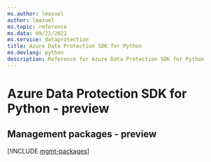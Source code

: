```yaml
---
ms.author: lmazuel
author: lmazuel
ms.topic: reference
ms.data: 09/22/2022
ms.service: dataprotection
title: Azure Data Protection SDK for Python
ms.devlang: python
description: Reference for Azure Data Protection SDK for Python
---
```

# Azure Data Protection SDK for Python - preview

## Management packages - preview
[!INCLUDE [mgmt-packages](data-protection-mgmt-index.md)]